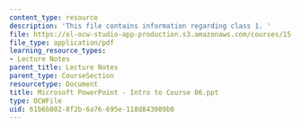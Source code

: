 ```yaml
---
content_type: resource
description: 'This file contains information regarding class 1. '
file: https://ol-ocw-studio-app-production.s3.amazonaws.com/courses/15-783j-product-design-and-development-spring-2006/61b6b8028f2b6a76695e118d843089b8_clas1_int_crse_6.pdf
file_type: application/pdf
learning_resource_types:
- Lecture Notes
parent_title: Lecture Notes
parent_type: CourseSection
resourcetype: Document
title: Microsoft PowerPoint - Intro to Course 06.ppt
type: OCWFile
uid: 61b6b802-8f2b-6a76-695e-118d843089b8
---
```

